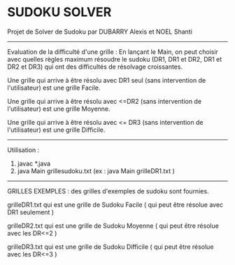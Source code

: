 # SUDOKU SOLVER
Projet de Solver de Sudoku par DUBARRY Alexis et NOEL Shanti

-------------------------------------
Evaluation de la difficulté d'une grille : 
En lançant le Main, on peut choisir avec quelles règles maximum résoudre le sudoku (DR1, DR1 et DR2, DR1 et DR2 et DR3) qui ont des difficultés de résolvage croissantes.

Une grille qui arrive à être résolu avec DR1 seul (sans intervention de l'utilisateur) est une grille Facile.

Une grille qui arrive à être résolu avec <=DR2 (sans intervention de l'utilisateur) est une grille Moyenne.

Une grille qui arrive à être résolu avec <= DR3 (sans intervention de l'utilisateur) est une grille Difficile.

--------------------------------------
Utilisation :
1) javac *.java
2) java Main grillesudoku.txt (ex : java Main grilleDR1.txt )
--------------------------------------
GRILLES EXEMPLES : 
des grilles d'exemples de sudoku sont fournies.

grilleDR1.txt qui est une grille de Sudoku Facile ( qui peut être résolue avec DR1 seulement )

grilleDR2.txt qui est une grille de Sudoku Moyenne ( qui peut être résolue avec les DR<=2 )

grilleDR3.txt qui est une grille de Sudoku Difficile ( qui peut être résolue avec les DR<=3 )
